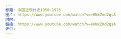 ```yaml
---
标题: 中国近现代史1950-1975
图片: https://www.youtube.com/watch?v=eHNxZmd2qsA
时时: 
链接: https://www.youtube.com/watch?v=eHNxZmd2qsA
评价:
---
```



